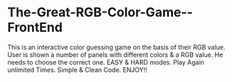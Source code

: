 # The-Great-RGB-Color-Game--FrontEnd
This is an interactive color guessing game on the basis of their RGB value. User is shown a number of panels with different colors &amp; a RGB value. He needs to choose the correct one. EASY &amp; HARD modes. Play Again unlimited Times. Simple &amp; Clean Code. ENJOY!!
